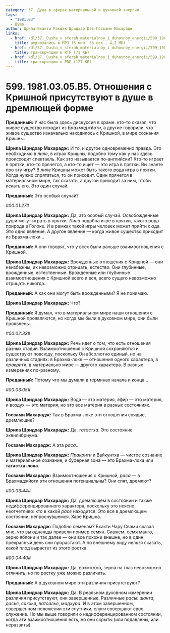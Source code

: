 ```yaml
---
category: 37. Душа в сферах материальной и духовной энергии
tags:
  - "1981.03"
  - Душа
author: Шрила Бхакти Ракшак Шридхар Дев-Госвами Махарадж
links:
  - href: /dl/37._Dusha_v_sferah_materialnoy_i_duhovnoy_energii/599_1981.03.05.B5_SridharMj_Otnosheniya_s_Krishnoy_prisutstvuyut_v_dushe_v_dremlyuwey_forme.mp3
    title: аудиозапись в MP3 (5 мин. 36 сек., 4,2 МБ)
  - href: /dl/37._Dusha_v_sferah_materialnoy_i_duhovnoy_energii/599_1981.03.05.B5_SridharMj_Otnosheniya_s_Krishnoy_prisutstvuyut_v_dushe_v_dremlyuwey_forme.rtf
    title: транскрипцию в RTF (71 КБ)
  - href: /dl/37._Dusha_v_sferah_materialnoy_i_duhovnoy_energii/599_1981.03.05.B5_SridharMj_Otnosheniya_s_Krishnoy_prisutstvuyut_v_dushe_v_dremlyuwey_forme.pdf
    title: транскрипцию в PDF (127 КБ)
---
```


# 599. 1981.03.05.B5. Отношения с Кришной присутствуют в душе в дремлющей форме

**Преданный:** У нас была здесь дискуссия в храме. кто-то сказал, что живое существо исходит из *Брахмаджйоти*, а другие говорили, что живое существо изначально находилось с Кришной, в мире сознания Кришны.

**Шрила Шридхар Махарадж:** И то, и другое одновременно правда. Это необходимо в *лиле*, в играх Кришны, подобно тому как у нас здесь происходит спектакль. Как это называется по-английски? Кто-то играет в прятки, кто-то прячется, а кто-то ищет — это игра в прятки. Вы знаете про эту игру? В *лиле* Кришны может быть такого рода игра в прятки. Когда нужно спрятаться, то он приходит. Один прячется в материальном мире, так сказать, а другой приходит за ним, чтобы искать его. Это один случай.

**Преданный:** Это особый случай?

*#00:01:27#*

**Шрила Шридхар Махарадж:** Да, это особый случай. Освобожденные души могут играть в прятки. *Лила* подобна игре в прятки, такого рода природа в Голоке. И в рамках такой игры человек может прийти сюда. Это одно явление. А другое явление — когда живое существо приходит из Брахма-локи…

**Преданный:** А они говорят, что у всех были раньше взаимоотношения с Кришной.

**Шрила Шридхар Махарадж:** Врожденные отношения с Кришной — они неизбежны, их невозможно отрицать, естество. Они глубинные, врожденные, естественные. Врожденные или глубинные взаимоотношения с Кришной всего и вся, всего сущего невозможно отрицать никогда.

**Преданный:** А как они могут быть врожденными? Я не понимаю.

**Шрила Шридхар Махарадж:** Что?

**Преданный:** Я думал, что в материальном мире наши отношения с Кришной проявляются, но когда мы были в духовном мире, они были проявлены.

*#00:02:33#*

**Шрила Шридхар Махарадж:** Речь идет о том, что есть отношения разных стадий. Взаимоотношения с Кришной сохраняются и существуют повсюду, поскольку Он абсолютно единый, но на различных стадиях: в Брахма-локе — отношения одного характера, в *пракрити*, в материально мире — другого характера. В разных измерениях по-разному.

**Преданный:** Потому что мы думали в терминах начала и конца…

*#00:03:05#*

**Шрила Шридхар Махарадж:** Вода — это материя, эфир — это материя, и воздух — это материя, но это все материя в разных состояниях.

**Госвами Махарадж:** Так в Брахма-локе эти отношения спящие, дремлющие?

**Шрила Шридхар Махарадж:** Да, *татастха*. Это состояние эквилибриума.

**Госвами Махарадж:** А эта *раса*…

**Шрила Шридхар Махарадж:** *Пракрити* и Вайкунтха — чистое сознание и материальное сознание, и буферная зона — это Брахма-лока или **татастха-лока**.

**Госвами Махарадж:** Взаимоотношения с Кришной, *раса* — в Брахмаджйоти эти отношения потенциальны? Они спят, дремлют?

*#00:03:44#*

**Шрила Шридхар Махарадж:** Да, дремлющем в состоянии и также недифференцированного характера, поскольку это неясно, неотчетливо: кто в какой *расе* находится. Это все в дремлющем состоянии, непроснувшемся. Харе Кришна.

**Госвами Махарадж:** Подобно семенам? Бхакти Чару Свами сказал мне, что вы однажды привели пример семян. Скажем, семя манго, зерно яблони и так далее — они все похожи внешне, но в один прекрасный день они прорастают. А по внешнему виду нельзя сказать, какой плод вырастет из этого ростка.

*#00:04:40#*

**Шрила Шридхар Махарадж:** Да, возможно, зерна на глаз невозможно отличить, но по ростку уже можно различить.

**Преданный:** А в духовном мире эти различия присутствуют?

**Шрила Шридхар Махарадж:** Да. В реальном духовном измерении различия присутствуют, они завершенные. Различные *расы*: *шанта*, *дасья*, *сакхья*, *ватсалья*, *мадхура*. И в этом завершенном, совершенном положении эти спутники, слуги совершают свое служение. Но мы выше говорили о недифференцированном состоянии, когда эти взаимоотношения есть, но они скрыты (или подавлены, или неразвиты).


